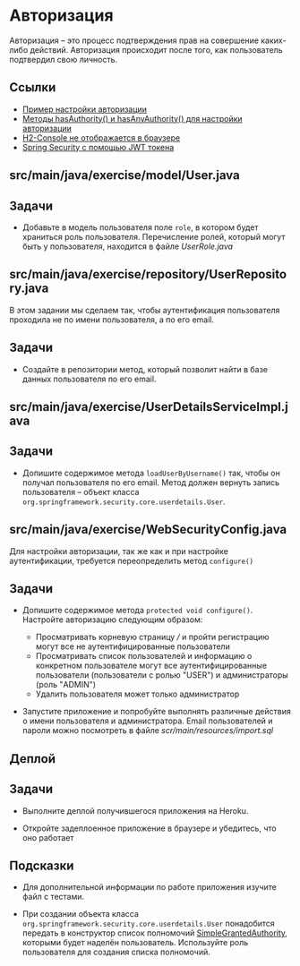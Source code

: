 # Авторизация

Авторизация – это процесс подтверждения прав на совершение каких-либо действий. Авторизация происходит после того, как пользователь подтвердил свою личность.

## Ссылки

* [Пример настройки авторизации](https://www.baeldung.com/spring-security-expressions#2-hasauthority-hasanyauthority)
* [Методы hasAuthority() и hasAnyAuthority() для настройки авторизации](https://docs.spring.io/spring-security/site/docs/4.0.x/apidocs/org/springframework/security/access/expression/SecurityExpressionOperations.html#hasAnyAuthority-java.lang.String...-)
* [H2-Console не отображается в браузере](https://question-it.com/questions/181796/h2-console-ne-otobrazhaetsja-v-brauzere)
* [Spring Security с помощью JWT токена](https://java-master.com/spring-security-%D1%81-%D0%BF%D0%BE%D0%BC%D0%BE%D1%89%D1%8C%D1%8E-jwt-%D1%82%D0%BE%D0%BA%D0%B5%D0%BD%D0%B0/)

## src/main/java/exercise/model/User.java

## Задачи

* Добавьте в модель пользователя поле `role`, в котором будет храниться роль пользователя. Перечисление ролей, который могут быть у пользователя, находится в файле *UserRole.java*

## src/main/java/exercise/repository/UserRepository.java

В этом задании мы сделаем так, чтобы аутентификация пользователя проходила не по имени пользователя, а по его email.

## Задачи

* Создайте в репозитории метод, который позволит найти в базе данных пользователя по его email.

## src/main/java/exercise/UserDetailsServiceImpl.java

## Задачи

* Допишите содержимое метода `loadUserByUsername()` так, чтобы он получал пользователя по его email. Метод должен вернуть запись пользователя – объект класса `org.springframework.security.core.userdetails.User`.

## src/main/java/exercise/WebSecurityConfig.java

Для настройки авторизации, так же как и при настройке аутентификации, требуется переопределить метод `configure()`

## Задачи

* Допишите содержимое метода `protected void configure()`. Настройте авторизацию следующим образом:
  * Просматривать корневую страницу */* и пройти регистрацию могут все не аутентифицированные пользователи
  * Просматривать список пользователей и информацию о конкретном пользователе могут все аутентифицированные пользователи (пользователи с ролью "USER") и администраторы (роль "ADMIN")
  * Удалить пользователя может только администратор

* Запустите приложение и попробуйте выполнять различные действия о имени пользователя и администратора. Email пользователей и пароли можно посмотреть в файле *scr/main/resources/import.sql*

## Деплой

## Задачи

* Выполните деплой получившегося приложения на Heroku.

* Откройте задеплоенное приложение в браузере и убедитесь, что оно работает

## Подсказки

* Для дополнительной информации по работе приложения изучите файл с тестами.

* При создании объекта класса `org.springframework.security.core.userdetails.User` понадобится передать в конструктор список полномочий [SimpleGrantedAuthority](https://docs.spring.io/spring-security/site/docs/current/api/org/springframework/security/core/authority/SimpleGrantedAuthority.html), которыми будет наделён пользователь. Используйте роль пользователя для создания списка полномочий.
